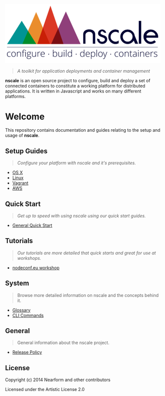 
![nscale](./_imgs/logo.png)

> _A toolkit for application deployments and container management_

__nscale__ is an open source project to configure, build and deploy a set of connected containers to
constitute a working platform for distributed applications. It is written in Javascript and works on
many different platforms.

# Welcome
This repository contains documentation and guides relating to the setup and usage of __nscale__.

## Setup Guides

> _Configure your platform with nscale and it's prerequisites._

- [OS X](./setup-guides/osx-setup-guide.md)
- [Linux](./setup-guides/linux-setup-guide.md)
- [Vagrant](./setup-guides/vagrant-setup-guide.md)
- [AWS](./setup-guides/aws-setup-guide.md)

## Quick Start

> _Get up to speed with using nscale using our quick start guides._

- [General Quick Start](./quick-start/general-quick-start.md)

## Tutorials

> _Our tutorials are more detailed that quick starts and great for use at workshops._

- [nodeconf.eu workshop](https://github.com/nearform/nscale-workshop)

## System

> Browse more detailed information on nscale and the concepts behind it.

- [Glossary](./system/glossary.md)
- [CLI Commands](./system/cli-comands.md)

## General

> General information about the nscale project.

- [Release Policy](./general/release-policy.md)

## License

Copyright (c) 2014 Nearform and other contributors

Licensed under the Artistic License 2.0
